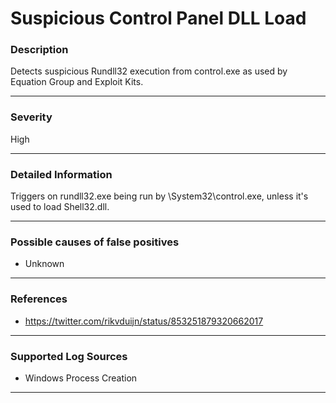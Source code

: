 # Suspicious Control Panel DLL Load
### Description

Detects suspicious Rundll32 execution from control.exe as used by Equation Group and Exploit Kits.

-------------------
### Severity

High

-------------------

### Detailed Information

Triggers on rundll32.exe being run by \System32\control.exe, unless it's used to load Shell32.dll.

-------------------

### Possible causes of false positives

- Unknown

-------------------
### References

- https://twitter.com/rikvduijn/status/853251879320662017

-------------------
### Supported Log Sources

- Windows Process Creation

-------------------
